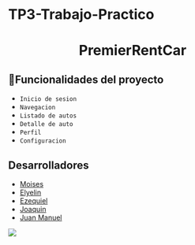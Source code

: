 # TP3-Trabajo-Practico

<h1 align="center"> PremierRentCar </h1>
   
## :hammer:Funcionalidades del proyecto
- `Inicio de sesion`
- `Navegacion`
- `Listado de autos`
- `Detalle de auto`
- `Perfil`
- `Configuracion`

## Desarrolladores
- [Moises](#personas-desarrolladores)
- [Elyelin](#personas-desarrolladores)
- [Ezequiel](#personas-desarrolladores)
- [Joaquin](#personas-desarrolladores)
- [Juan Manuel](#personas-desarrolladores)


 <p align="left">
   <img src="https://img.shields.io/badge/STATUS-TERMINADO-green">
   </p>
